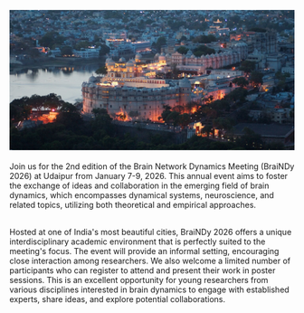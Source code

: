 

<p align="justify">

<img src="img/Udaipur.jpg" width=2500><br><br>
Join us for the 2nd edition of the Brain Network Dynamics Meeting (BraiNDy 2026) at Udaipur from January 7-9, 2026. This annual event aims to foster the exchange of ideas and collaboration in the emerging field of brain dynamics, which encompasses dynamical systems, neuroscience, and related topics, utilizing both theoretical and empirical approaches.<br><br>


Hosted at one of India's most beautiful cities, BraiNDy 2026 offers a unique interdisciplinary academic environment that is perfectly suited to the meeting's focus. The event will provide an informal setting, encouraging close interaction among researchers. We also welcome a limited number of participants who can register to attend and present their work in poster sessions.  This is an excellent opportunity for young researchers from various disciplines interested in brain dynamics to engage with established experts, share ideas, and explore potential collaborations. 
</p>